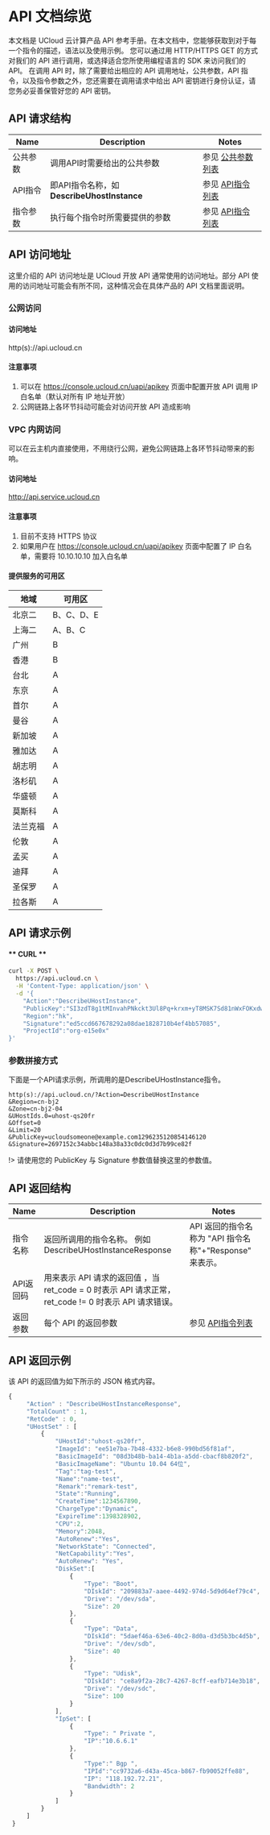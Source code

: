 # API 文档综览

本文档是 UCloud 云计算产品 API 参考手册。在本文档中，您能够获取到对于每一个指令的描述，语法以及使用示例。
您可以通过用 HTTP/HTTPS GET 的方式对我们的 API 进行调用，或选择适合您所使用编程语言的 SDK 来访问我们的 API。
在调用 API 时，除了需要给出相应的 API 调用地址，公共参数，API 指令，以及指令参数之外，您还需要在调用请求中给出 API 密钥进行身份认证，请您务必妥善保管好您的 API 密钥。

## API 请求结构

| Name      |Description                           |Notes                               |
|---|---|---|
| 公共参数     | 调用API时需要给出的公共参数                       | 参见 [公共参数列表](api/summary/public)  |
| API指令    | 即API指令名称，如 **DescribeUhostInstance**  | 参见 [API指令列表](api/index)                |
| 指令参数     | 执行每个指令时所需要提供的参数                       | 参见 [API指令列表](api/index)                |

## API 访问地址

这里介绍的 API 访问地址是 UCloud 开放 API 通常使用的访问地址。部分 API 使用的访问地址可能会有所不同，这种情况会在具体产品的 API 文档里面说明。

### 公网访问

#### 访问地址

http(s)://api.ucloud.cn

#### 注意事项

1. 可以在 https://console.ucloud.cn/uapi/apikey 页面中配置开放 API 调用 IP 白名单（默认对所有 IP 地址开放）
2. 公网链路上各环节抖动可能会对访问开放 API 造成影响

### VPC 内网访问

可以在云主机内直接使用，不用绕行公网，避免公网链路上各环节抖动带来的影响。

#### 访问地址

http://api.service.ucloud.cn

#### 注意事项

1. 目前不支持 HTTPS 协议
2. 如果用户在 https://console.ucloud.cn/uapi/apikey 页面中配置了 IP 白名单，需要将 10.10.10.10 加入白名单

#### 提供服务的可用区

|  地域   | 可用区  |
|  ----  | ----  |
| 北京二  | B、C、D、E |
| 上海二  | A、B、C |
| 广州  | B |
| 香港  | B |
| 台北  | A |
| 东京  | A |
| 首尔  | A |
| 曼谷  | A |
| 新加坡 | A |
| 雅加达 | A |
| 胡志明 | A |
| 洛杉矶 | A |
| 华盛顿 | A |
| 莫斯科 | A |
| 法兰克福 | A |
| 伦敦 | A |
| 孟买 | A |
| 迪拜 | A |
| 圣保罗 | A |
| 拉各斯 | A |

## API 请求示例

<!-- tabs:start -->

#### ** CURL **

```bash
curl -X POST \
  https://api.ucloud.cn \
  -H 'Content-Type: application/json' \
  -d '{
    "Action":"DescribeUHostInstance",
    "PublicKey":"SI3zdT8g1tMInvahPNkckt3Ul8Pq+krxm+yT8MSK7Sd81nWxFOKxdw==",
    "Region":"hk",
    "Signature":"ed5ccd667678292a08dae1828710b4ef4bb57085",
    "ProjectId":"org-e15e0x"
}'
```

### 参数拼接方式

下面是一个API请求示例，所调用的是DescribeUHostInstance指令。

```
http(s)://api.ucloud.cn/?Action=DescribeUHostInstance
&Region=cn-bj2
&Zone=cn-bj2-04
&UHostIds.0=uhost-qs20fr
&Offset=0
&Limit=20  
&PublicKey=ucloudsomeone@example.com1296235120854146120
&Signature=2697152c34abbc148a38a33c0dc0d3d7b99ce82f
```

<!-- tabs:end -->

!> 请使用您的 PublicKey 与 Signature 参数值替换这里的参数值。

## API 返回结构

| Name    | Description                                                       | Notes                                   |
|---|---|---|
| 指令名称    | 返回所调用的指令名称。 例如 DescribeUHostInstanceResponse                      | API 返回的指令名称为 "API 指令名称"+"Response" 来表示。  |
| API返回码  | 用来表示 API 请求的返回值 ，当 ret_code = 0 时表示 API 请求正常， ret_code != 0 时表示 API 请求错误。  |                                         |
| 返回参数    | 每个 API 的返回参数                                                        | 参见 [API指令列表](api/index)                   |

## API 返回示例

该 API 的返回值为如下所示的 JSON 格式内容。

```javascript
{
     "Action" : "DescribeUHostInstanceResponse",
     "TotalCount" : 1,
     "RetCode" : 0,
     "UHostSet" : [
         {
             "UHostId":"uhost-qs20fr",
             "ImageId": "ee51e7ba-7b48-4332-b6e8-990bd56f81af",
             "BasicImageId": "08d3b48b-ba14-4b1a-a5dd-cbacf8b820f2",
             "BasicImageName": "Ubuntu 10.04 64位",
             "Tag":"tag-test",
             "Name":"name-test",
             "Remark":"remark-test",
             "State":"Running",
             "CreateTime":1234567890,
             "ChargeType":"Dynamic",
             "ExpireTime":1398328902,
             "CPU":2,
             "Memory":2048,
             "AutoRenew":"Yes",
             "NetworkState": "Connected",
             "NetCapability":"Yes",
             "AutoRenew": "Yes",
             "DiskSet":[
                 {
                     "Type": "Boot",
                     "DIskId": "209883a7-aaee-4492-974d-5d9d64ef79c4",
                     "Drive": "/dev/sda",
                     "Size": 20
                 },
                 {
                     "Type": "Data",
                     "DIskId": "5daef46a-63e6-40c2-8d0a-d3d5b3bc4d5b",
                     "Drive": "/dev/sdb",
                     "Size": 40
                 },
                 {
                     "Type": "Udisk",
                     "DIskId": "ce8a9f2a-28c7-4267-8cff-eafb714e3b18",
                     "Drive": "/dev/sdc",
                     "Size": 100
                 }
             ],
             "IpSet": [
                 {
                     "Type": " Private ",
                     "IP":"10.6.6.1"
                 },
                 {
                     "Type":" Bgp ",
                     "IPId":"cc9732a6-d43a-45ca-b867-fb90052ffe88",
                     "IP": "118.192.72.21",
                     "Bandwidth": 2
                 }
             ]
         }
     ]
 }
```
